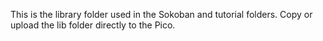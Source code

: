 This is the library folder used in the Sokoban and tutorial folders. Copy or upload the lib folder directly to the Pico.